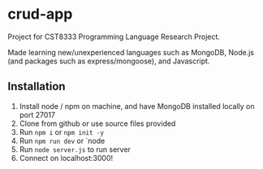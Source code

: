 # crud-app
Project for CST8333 Programming Language Research Project.

Made learning new/unexperienced languages such as MongoDB, Node.js (and packages such as express/mongoose), and Javascript.
## Installation
1. Install node / npm on machine, and have MongoDB installed locally on port 27017
2. Clone from github or use source files provided
3. Run `npm i` or `npm init -y`
4. Run `npm run dev` or `node
5. Run `node server.js` to run server
6. Connect on localhost:3000!

